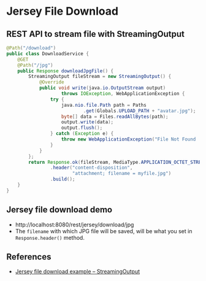 # Jersey File Download

## REST API to stream file with StreamingOutput
```java
@Path("/download")
public class DownloadService {
	@GET
	@Path("/jpg")
	public Response downloadJpgFile() {
		StreamingOutput fileStream = new StreamingOutput() {
			@Override
			public void write(java.io.OutputStream output)
					throws IOException, WebApplicationException {
				try {
					java.nio.file.Path path = Paths
							.get(Globals.UPLOAD_PATH + "avatar.jpg");
					byte[] data = Files.readAllBytes(path);
					output.write(data);
					output.flush();
				} catch (Exception e) {
					throw new WebApplicationException("File Not Found !!");
				}
			}
		};
		return Response.ok(fileStream, MediaType.APPLICATION_OCTET_STREAM)
				.header("content-disposition",
						"attachment; filename = myfile.jpg")
				.build();
	}
}
```

## Jersey file download demo
- http://localhost:8080/rest/jersey/download/jpg
- The `filename` with which JPG file will be saved, will be what you set in `Response.header()` method.

## References
- [Jersey file download example – StreamingOutput](https://howtodoinjava.com/jersey/jersey-streamingoutput/)